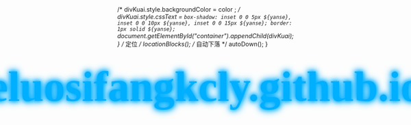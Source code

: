# eluosifangkcly.github.io
<!DOCTYPE html>
<html lang="zh-CN">
<head>
    <meta charset="UTF-8">
    <meta http-equiv="X-UA-Compatible" content="IE=edge">
    <meta name="viewport" content="width=device-width, initial-scale=1.0">
    <title>Document</title>
    <script src="https://cdn.bootcdn.net/ajax/libs/lodash.js/4.17.21/lodash.min.js"></script>
    <style>
        *{
            margin: 0;
            padding: 0;
            box-sizing: border-box;
        }
        body{
            height: 100vh;
            display: flex;
            justify-content: center;
            align-items: center; 
        }
        .container{
            position: relative;
            width: 280px;
            height: 504px;
           /*  background-image: url(star.jpg);
            background-size: 100% 100%; */
            box-shadow: 0 0 5px rgb(218, 218, 218),
            0 0 10px rgb(151, 151, 151);
            backdrop-filter: blur(3px);
            background-color: rgba(0, 0, 0,.2);
        }
        .mark{
            font-family: 'fangsong';
            position: absolute;
            height: 50px;
            width: 150px;
            bottom: 50px;
            right: -150px;
            text-align: center;
            color: rgb(197, 197, 197);
            line-height: 50px;
            font-size: 25px;
            user-select: none;
        }
        .again{
            font-family: 'fangsong';
            position: absolute;
            height: 30px;
            width: 100px;
            right: -125px;
            bottom: 10px;
            line-height: 30px;
            text-align: center;
            box-shadow: inset 0 0 10px white;
            color: rgb(255, 255, 255);
            cursor: pointer;
            border-radius: 5px;
            user-select: none;
        }
        .again:hover{
            background-color: rgb(21, 168, 29);
        }
        .kuai{
            position: absolute;
            width: 28px;
            height: 28px;
            /* border: 0.1px solid rgb(0, 0, 0); */
        }
        .ding{
            position: absolute;
            width: 28px;
            height: 28px;
            background-color: rgb(243, 243, 243);
        }
        video{
            position: fixed;
            width: 100%;
            height: 100%;
            object-fit: cover;
            z-index: -10;
        }
        h1{
            position: fixed;
            top: 50%;
            left: 50%;
            transform: translate(-50%,-50%);
            font-size: 100px;
            font-family: 'fangsong';
            color: rgb(1, 175, 255);
            text-shadow: 0 0 10px rgb(1, 175, 255),
            0 0 15px rgb(1, 175, 255),
            0 0 20px rgb(1, 175, 255);
        }
    </style>
</head>
<body onload="rukou()">

     <video src="11.mp4" autoplay muted loop></video>
     <h1>俄罗斯方块</h1>

    <div class="container" id="container">
       <!--  <div class="kuai"></div> -->
       <div class="mark">分数：0 </div>
       <div class="again">再来一局</div>
    </div>

     <script>
         /* 显示分数 */
         var mark = document.querySelector(".mark");
         /* 分数变量 */
         var marks = 0;
         /* 再来一局 */
         var again = document.querySelector(".again");

         /* 常量，不可修改 */
         /* 一次走的距离 */
         var STEP = 28;

         /* 容器一共18行，10列 */
         var ROW_COUNT = 18 , COL_COUNT = 10;

         /* 记录所有出现的块元素的位置 k=行_列 ：v=块元素 */
         var fixedBlocks = {}

         /* 创建每个模型的数据源 */
         var MODELS = [
             /* L型模型，里面每个盒子相对16宫格的坐标 */
             {
                0:{row:2,col:0},
                1:{row:2,col:1},
                2:{row:2,col:2},
                3:{row:1,col:2}
             },
             // 第2个模型数据源(凸)
            {
        0: {
          row: 1,
          col: 1
        },
        1: {
          row: 0,
          col: 0
        },
        2: {
          row: 1,
          col: 0
        },
        3: {
          row: 2,
          col: 0
        }
      },
      // 第3个模型数据源(田)
      {
        0: {
          row: 1,
          col: 1
        },
        1: {
          row: 2,
          col: 1
        },
        2: {
          row: 1,
          col: 2
        },
        3: {
          row: 2,
          col: 2
        }
      },
      // 第4个模型数据源(一)
      {
        0: {
          row: 0,
          col: 0
        },
        1: {
          row: 0,
          col: 1
        },
        2: {
          row: 0,
          col: 2
        },
        3: {
          row: 0,
          col: 3
        }
      },
      // 第5个模型数据源(Z)
      {
        0: {
          row: 1,
          col: 1
        },
        1: {
          row: 1,
          col: 2
        },
        2: {
          row: 2,
          col: 2
        },
        3: {
          row: 2,
          col: 3
        }
      }

         ]
        
         /* 变量，当前使用的模型 */  
         var currentModel = {} 
         /* 变量，16宫格的位置 */
         var currentX = 0 , currentY = 0;
         
         /* 根据模型数据源来创建块元素 */         
         function createModel() {
             /* 判断满足游戏结束条件没 */
             if(isGameOver()){
                 ganmeOver();
                 return;
             }
             /* 先确定创建哪个模型 */
              currentModel = MODELS[_.random(0,MODELS.length -1)];
             /* 重新初始化16宫格的位置 */
            currentX=0;
            currentY=0;
             /* 来个随机颜色 */
              let color = new Array("#FF1493","#FF00FF","#0000FF","	#1E90FF","#00FFFF","#00FF7F","#00FF00","#FFFF00","#FF6600");
              let yanse = color[Math.floor(Math.random() * color.length)];
               /* 遍历对象，生成数量的块元素 */
              for(var key in currentModel){
                var divKuai = document.createElement("div");
                divKuai.className = "kuai";
/*                 divKuai.style.backgroundColor = color ; */
                divKuai.style.cssText = `box-shadow: inset 0 0 5px ${yanse},
                inset 0 0 10px ${yanse},
                inset 0 0 15px ${yanse};
                border: 1px solid ${yanse};`
                document.getElementById("container").appendChild(divKuai);
              }
              /* 定位 */
              locationBlocks();
              /* 自动下落 */
              autoDown();
         }

         /* 根据创建好的块元素给他定位位置，生成相应的模型 */
           function locationBlocks(){
             /* 判断越界 */
            checkBound();
               /* 得到当前所有块元素 */
               var blocks = document.getElementsByClassName("kuai");
               for(var i=0;i<blocks.length;i++ ){
                   /* 每个块元素 */
                   var oneBlock = blocks[i];
                   /* 得到每个块元素的坐标,16宫格位置加上本身相对16宫格位置 */
                   var locationKuai = currentModel[i];
                   oneBlock.style.top = (locationKuai.row+currentY) * STEP + "px";
                   oneBlock.style.left = (locationKuai.col+currentX) * STEP + "px";
               }
           }


        /*  入口方法 */
         function rukou (){
               onKeyDown();
               createModel();
         }


         /* 用户点击键盘事件 */       
        function onKeyDown(){
            document.addEventListener('keydown',function(event){
                 
                 switch(event.keyCode){
                     case 38: console.log("shang"); 
                     rotate();
                     break;
                     case 39: console.log("you"); 
                     move(1,0);
                     break;
                     case 40: console.log("xia");
                     move(0,1);
                      break;
                     case 37: console.log("zuo");
                     move(-1,0);
                      break;

                 }
            })
        }

        /* 移动函数 */       
        function move(x,y){
            /* 判断触碰，就是判断活动中的模型将要移动到的位置是否存在已经固定的模型（块元素） */
            if(isMeet(currentX + x , currentY + y , currentModel)){
                /* 若发生触碰，且由y轴引起，那么说明模型的底部发生触碰了，那么该停下了 */
                if(y!==0){
                    fixedBottomModel();
                }
                /* 直接return掉move方法，不再执行 */
                return;
            }
            /* 移动16宫格 */
            currentX = currentX + x;
            currentY = currentY + y;
            locationBlocks();
        }

         /* 旋转模型函数 */
         function rotate(){
             // 克隆一下 currentModel  用引入的js文件里的方法
             var cloneCurrentModel = _.cloneDeep(currentModel);
              /* 算法：移动后的行=移动前的列  移动后的列=3-移动前的行 */
              /* 得到当前使用的模型数据源里的块元素的坐标 */
              for(var key in cloneCurrentModel){
                    var blocksModel = cloneCurrentModel[key];
                    /* 实现算法进行变换 */
                    let temp = blocksModel.row;
                    blocksModel.row = blocksModel.col;
                    blocksModel.col = 3 - temp;
              }
                /* 判断触碰，就是判断活动中的模型将转的地方是否存在已经固定的模型（块元素） */
              if(isMeet(currentX,currentY,cloneCurrentModel)){
                  return;
              }
              /* 接收了这次旋转 */
              currentModel = cloneCurrentModel; 

              locationBlocks();
         }

        /* 控制模型只能在游戏区域里移动 */
        function checkBound(){
            /* 模型可活动的边界 */
            var leftBound = 0,rightBound = COL_COUNT,bottomBound = ROW_COUNT;
            /* 当块元素超出边界后，让16宫格退一步，这样一走一退相互抵消 */
             for(var key in currentModel){
                    var blocksModel = currentModel[key];
                    /* 左侧边界 */
                    if((blocksModel.col+currentX)<leftBound)
                    {
                        currentX++;
                    }
                    /* 右侧边界 */
                     if((blocksModel.col+currentX)>=rightBound){
                        currentX--;
                    }
                    /* 底侧边界 */
                    if((blocksModel.row+currentY)>=bottomBound){
                        currentY--;
                        /* 固定在底部 */
                        fixedBottomModel();
                    }
                                       
              }
        }

        /* 当模型到达底部时固定在底部 */
        function fixedBottomModel(){
            /* 1.改变模型颜色样式 */
            var activityModels = document.getElementsByClassName("kuai");
            /* 因为js特效，要从后往前遍历 */
            for(var i=activityModels.length-1;i>=0;i--){
                var activityModel = activityModels[i];
                 /* 让其不再移动，改变类名就行，这样位置函数将对其无效了 */
                activityModel.className = "ding";
                /* 把其放在记录块元素位置的变量中 */
                var blocksModel = currentModel[i];
                fixedBlocks[(currentY+blocksModel.row)+"_"+(currentX+blocksModel.col)]=activityModel;
               
            }
            /* 判断一行是否被铺满 */
              isRemoveLine();

            /* 创建新模型 */
            createModel();
        }

        /* 判断模型之间的触碰问题 */
        /* x，y为16宫格将要去到的位置，model表示当前模型将要完成的变化 */
            function isMeet(x,y,model){
                /* 判断触碰，就是判断活动中的模型将要移动到的位置是否存在已经固定的模型（块元素） */
                 /* 该位置是否存在块元素？ 只有一个return会生效*/
                 for(var k in model) {
                     var blockModel = model[k];
                     if(fixedBlocks[(y+blockModel.row)+"_"+(x+blockModel.col)]){
                         return true;
                     }
                 }
                 return false;
            }

            /* 判断一行是否被铺满 */
            function isRemoveLine(){
                /* 判断某行中，每一列是否都存在块元素，是则清理 */
                /* 遍历所有行所有列 */
                for(var i=0;i<ROW_COUNT;i++){
                    /* 假设当前行铺满，设flag=true */
                    var flag = true;
                    for(var j=0;j<COL_COUNT;j++){
                        /* 当前行没铺满 */
                         if(!fixedBlocks[i + "_" + j]){
                             flag = false;
                             break;
                         }
                    }
                    /* 当某行铺满,flag==true */
                    if(flag){
                          removeLine(i);
                    }
                }
            }

            /* 清理被铺满的一行 */
            function removeLine(line){
                /* 删除该行的块元素 */
                for(var i=0;i<COL_COUNT;i++){
                document.getElementById("container").removeChild(fixedBlocks[line+"_"+i]);
                  /* 数据源也删除 */
                 fixedBlocks[line+"_"+i] = null;
                }
                downLine(line);
                /* 加分数 */
                marks++;
                mark.innerHTML = "分数：" + marks ;

            }

            /* 被清理行上面的块元素下落 */
            function downLine(line){
                /* 遍历被清理行上的所有行 */
                 for(var i = line-1;i>=0;i--){
                     /* 该行的所有列 */
                    for(var j=0;j<COL_COUNT;j++){
                           if(!fixedBlocks[i+"_"+j]) continue;
                           /* 被清理行上面的块元素数据源所在行数+1 */
                           fixedBlocks[(i+1)+"_"+j] = fixedBlocks[i+"_"+j];
                           /* 让块元素下落 */
                           fixedBlocks[(i+1)+"_"+j].style.top = (i+1)*STEP+'px';
                           /* 清理之前块元素 */
                           fixedBlocks[i+"_"+j] = null;
                    }
                 }
            }

            /* 模型自动下落 */
            
            var mInterval = null;

            function autoDown(){
                if(mInterval){
                    clearInterval(mInterval);
                }
               mInterval = setInterval(function(){
                    move(0,1);
                },500)
            }

            /* 判断游戏结束 */
            function isGameOver(){
                /* 第0行也有元素时结束游戏 */
                for(var i=0;i<COL_COUNT;i++){
                    if(fixedBlocks["0_" + i]){
                        return true;
                    }
                }
                return false;
            }
            /* 结束游戏 */
            function ganmeOver(){
                /* 停止定时器 */
                if(mInterval){
                    clearInterval(mInterval);
                }
                /* 弹出对话框 */
                alert("游戏结束!   分数为："+marks+"。");
            }

            /* 点击再来一局 */
            again.addEventListener('click',function(){
                  
                /* 简单粗暴直接刷新好吧 */
                  location.reload(true);   
            })

     </script>

</body>
</html>
